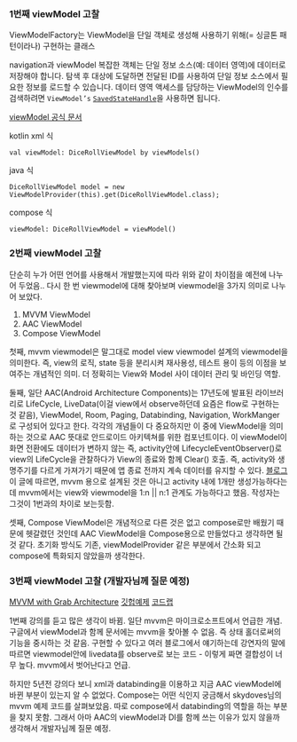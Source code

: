 
### 1번째 viewModel 고찰
ViewModelFactory는 ViewModel을 단일 객체로 생성해 사용하기 위해(= 싱글톤 패턴이라나) 구현하는 클래스


navigation과 viewModel
복잡한 객체는 단일 정보 소스(예: 데이터 영역)에 데이터로 저장해야 합니다. 탐색 후 대상에 도달하면 전달된 ID를 사용하여 단일 정보 소스에서 필요한 정보를 로드할 수 있습니다. 데이터 영역 액세스를 담당하는 ViewModel의 인수를 검색하려면 `ViewModel’s` [`SavedStateHandle`](https://developer.android.com/topic/libraries/architecture/viewmodel-savedstate?hl=ko#savedstatehandle)을 사용하면 됩니다.

[viewModel 공식 문서](https://developer.android.com/topic/libraries/architecture/viewmodel?hl=ko#kotlin_1)

kotlin xml 식
```
val viewModel: DiceRollViewModel by viewModels()
```
java 식
```
DiceRollViewModel model = new ViewModelProvider(this).get(DiceRollViewModel.class);
```
compose 식
``` 
viewModel: DiceRollViewModel = viewModel()
```


### 2번째 viewModel 고찰
단순히 누가 어떤 언어를 사용해서 개발했는지에 따라 위와 같이 차이점을 예전에 나누어 두었음..
다시 한 번 viewmodel에 대해 찾아보며 viewmodel을 3가지 의미로 나누어 보았다.

1. MVVM ViewModel
2. AAC ViewModel
3. Compose ViewModel

첫째, mvvm viewmodel은 말그대로 model view viewmodel 설계의 viewmodel을 의미한다.
즉, view의 로직, state 등을 분리시켜 재사용성, 테스트 용이 등의 이점을 보여주는 개념적인 의미.
더 정확히는 View와 Model 사이 데이터 관리 및 바인딩 역할.


둘째, 일단 AAC(Android Architecture Components)는 17년도에 발표된 라이브러리로 LifeCycle, LiveData(이걸 view에서 observe하던데 요즘은 flow로 구현하는 것 같음), ViewModel, Room, Paging, Databinding, Navigation, WorkManger 로 구성되어 있다고 한다.
각각의 개념들이 다 중요하지만 이 중에 ViewModel을 의미하는 것으로 AAC 뜻대로 안드로이드 아키텍쳐를 위한 컴포넌트이다. 이 viewModel이 화면 전환에도 데이터가 변하지 않는 즉, activity안에 LifecycleEventObserver()로 view의 LifeCycle을 관찰하다가 View의 종료와 함께 Clear() 호출.
즉, activity와 생명주기를 다르게 가져가기 때문에 앱 종료 전까지 계속 데이터를 유지할 수 있다.
[블로그](https://medium.com/kenneth-android/android-mvvm-viewmodel%EA%B3%BC-aac-viewmodel%EC%9D%98-%EC%B0%A8%EC%9D%B4-8c0d54922e07) 이 글에 따르면, mvvm 용으로 설계된 것은 아니고 activity 내에 1개만 생성가능하다는데 mvvm에서는 view와 viewmodel을 1:n || n:1 관계도 가능하다고 했음. 작성자는 그것이 1번과의 차이로 보는듯함.


셋째, Compose ViewModel은 개념적으로 다른 것은 없고 compose로만 배웠기 때문에 헷갈렸던 것인데 AAC ViewModel을 Compose용으로 만들었다고 생각하면 될 것 같다. 초기화 방식도 기존, viewModelProvider 같은 부분에서 간소화 되고 compose에 특화되지 않았을까 생각한다.



### 3번째 viewModel 고찰 (개발자님께 질문 예정)
[MVVM with Grab Architecture](https://tv.naver.com/v/4637223?playlistNo=272653)
[깃헙예제](https://github1s.com/skydoves/DisneyCompose/blob/main/app/src/main/java/com/skydoves/disneycompose/ui/main/MainActivity.kt)
[코드랩](https://developer.android.com/codelabs/jetpack-compose-advanced-state-side-effects?hl=ko&continue=https%3A%2F%2Fdeveloper.android.com%2Fcourses%2Fpathways%2Fcompose%3Fhl%3Dko%23codelab-https%3A%2F%2Fdeveloper.android.com%2Fcodelabs%2Fjetpack-compose-advanced-state-side-effects#4)

1번째 강의를 듣고 많은 생각이 바뀜. 
일단 mvvm은 마이크로소프트에서 언급한 개념. 구글에서 viewModel과 함께 문서에는 mvvm을 찾아볼 수 없음. 즉 상태 홀더로써의 기능을 중시하는 것 같음.
구현할 수 있다고 여러 블로그에서 얘기하는데 강연자의 말에 따르면 viewmodel안에 livedata를 observe로 보는 코드 - 이렇게 짜면 결합성이 너무 높다. mvvm에서 벗어난다고 언급.

하지만 5년전 강의다 보니 xml과 databinding을 이용하고 지금 AAC viewModel에 바뀐 부분이 있는지 알 수 없었다. Compose는 어떤 식인지 궁금해서 skydoves님의 mvvm 예제 코드를 살펴보았음. 따로 compose에서 databinding의 역할을 하는 부분을 찾지 못함. 그래서 아마 AAC의 viewModel과 DI를 함께 쓰는 이유가 있지 않을까 생각해서 개발자님께 질문 예정.


